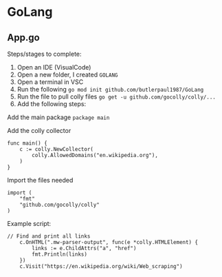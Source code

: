# GoLang

## App.go

Steps/stages to complete:

1. Open an IDE (VisualCode)
2. Open a new folder, I created ```GOLANG```
3. Open a terminal in VSC
4. Run the following ```go mod init github.com/butlerpaul1987/GoLang```
5. Run the file to pull colly files ```go get -u github.com/gocolly/colly/...```
6. Add the following steps:

Add the main package
```package main```

Add the colly collector
```
func main() {
    c := colly.NewCollector(
        colly.AllowedDomains("en.wikipedia.org"),
    )
}
```

Import the files needed
```
import (
    "fmt"
    "github.com/gocolly/colly"
)
```

Example script:
```
// Find and print all links
    c.OnHTML(".mw-parser-output", func(e *colly.HTMLElement) {
        links := e.ChildAttrs("a", "href")
        fmt.Println(links)
    })
    c.Visit("https://en.wikipedia.org/wiki/Web_scraping")
```
